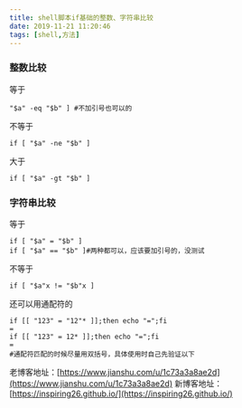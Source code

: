 ```yaml
---
title: shell脚本if基础的整数、字符串比较
date: 2019-11-21 11:20:46
tags: [shell,方法]
---
```

### 整数比较
等于
```
"$a" -eq "$b" ] #不加引号也可以的
```
不等于
```
if [ "$a" -ne "$b" ]
```
大于
```
if [ "$a" -gt "$b" ]
```

### 字符串比较
等于
```
if [ "$a" = "$b" ]
if [ "$a" == "$b" ]#两种都可以，应该要加引号的，没测试
```
不等于
```
if [ "$a"x != "$b"x ]

```
还可以用通配符的
```
if [[ "123" = "12"* ]];then echo "=";fi
=
if [[ "123" = 12* ]];then echo "=";fi
=
#通配符匹配的时候尽量用双括号，具体使用时自己先验证以下
```







老博客地址：[https://www.jianshu.com/u/1c73a3a8ae2d](https://www.jianshu.com/u/1c73a3a8ae2d)
新博客地址：[https://inspiring26.github.io/](https://inspiring26.github.io/)